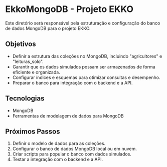 # EkkoMongoDB - Projeto EKKO

Este diretório será responsável pela estruturação e configuração do banco de dados MongoDB para o projeto EKKO.

## Objetivos

- Definir a estrutura das coleções no MongoDB, incluindo "agricultores" e "leituras_solo".
- Garantir que os dados simulados possam ser armazenados de forma eficiente e organizada.
- Configurar índices e esquemas para otimizar consultas e desempenho.
- Preparar o banco para integração com o backend e a API.

## Tecnologias

- MongoDB
- Ferramentas de modelagem de dados para MongoDB

## Próximos Passos

1. Definir o modelo de dados para as coleções.
2. Configurar o banco de dados MongoDB local ou em nuvem.
3. Criar scripts para popular o banco com dados simulados.
4. Testar a integração com o backend e a API.
